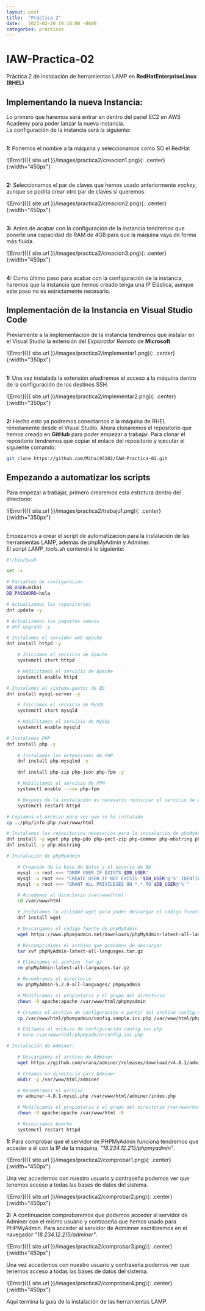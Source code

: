 ```yaml
---
layout: post
title:  "Práctica 2"
date:   2023-02-20 19:18:00 -0600
categories: practicas
---
```

# IAW-Practica-02
Práctica 2 de instalación de herramientas LAMP en __RedHatEnterpriseLinux (RHEL)__

## Implementando la nueva Instancia:
Lo primero que haremos será entrar en dentro del panel EC2 en AWS Academy para poder lanzar la nueva instancia.
\
La configuración de la instancia será la siguiente:

\
__1:__ Ponemos el nombre a la máquina y seleccionamos como SO el RedHat

![Error]({{ site.url }}/images/practica2/creacion1.png){: .center}{:width="450px"}

\
__2:__ Seleccionamos el par de claves que hemos usado anteriormente *vockey*, aunque se podría crear otro par de claves si queremos.

![Error]({{ site.url }}/images/practica2/creacion2.png){: .center}{:width="450px"}

\
__3:__ Antes de acabar con la configuración de la instancia tendremos que ponerle una capacidad de RAM de 4GB para que la máquina vaya de forma más fluida.

![Error]({{ site.url }}/images/practica2/creacion3.png){: .center}{:width="450px"}

\
__4:__ Como último paso para acabar con la configuración de la instancia, haremos que la instancia que hemos creado tenga una IP Elástica, aunque este paso no es estrictamente necesario.


## Implementación de la Instancia en Visual Studio Code

Previamente a la implementación de la instancia tendremos que instalar en el Visual Studio la extensión del *Explorador Remoto* de __Microsoft__

![Error]({{ site.url }}/images/practica2/implementar1.png){: .center}{:width="350px"}

\
__1:__ Una vez instalada la extensión añadiremos el acceso a la máquina dentro de la configuración de los destinos SSH.

![Error]({{ site.url }}/images/practica2/implementar2.png){: .center}{:width="350px"}

\
__2:__ Hecho esto ya podremos conectarnos a la máquina de RHEL remotamente desde el Visual Studio. Ahora clonaremos el repositorio que hemos creado en __GitHub__ para poder empezar a trabajar. Para clonar el repositorio tendremos que copiar el enlace del repositorio y ejecutar el siguiente comando:

```bash
git clone https://github.com/Mihai95102/IAW-Practica-02.git
```

## Empezando a automatizar los scripts

Para empezar a trabajar, primero crearemos esta estrctura dentro del directorio:

![Error]({{ site.url }}/images/practica2/trabajo1.png){: .center}{:width="350px"}

\
Empezamos a crear el script de automatización para la instalación de las herramientas LAMP, además de phpMyAdmin y Adminer.
\
El script *LAMP_tools.sh* contendrá lo siguiente:

```bash
#!/bin/bash

set -x

# Variables de configuración
DB_USER=mihai
DB_PASSWORD=hola

# Actualizamos los repositorios
dnf update -y

# Actualizamos los paquetes nuevos
# dnf upgrade -y

# Instalamos el servidor web apache
dnf install httpd -y

    # Iniciamos el servicio de Apache
    systemctl start httpd

    # Habilitamos el servicio de Apache
    systemctl enable httpd

# Instalamos el sistema gestor de BD
dnf install mysql-server -y

    # Iniciamos el servicio de MySQL
    systemctl start mysqld

    # Habilitamos el servicio de MySQL
    systemctl enable mysqld

# Instalamos PHP
dnf install php -y
    
    # Instalamos las extensiones de PHP
    dnf install php-mysqlnd -y

    dnf install php-zip php-json php-fpm -y

    # Habilitamos el servicio de FPM
    systemctl enable --now php-fpm

    # Después de la instalación es necesario reiniciar el servicio de Apache
    systemctl restart httpd

# Copiamos el archivo para ver que se ha instalado
cp ../php/info.php /var/www/html

# Instalamos los repositorios necesarios para la instalación de phpMyAdmin
dnf install -y wget php php-pdo php-pecl-zip php-common php-mbstring php-cli php-xml tar
dnf install -y php-mbstring

# Instalación de phpMyAdmin

    # Creación de la base de datos y el usuario de BD
    mysql -u root <<< "DROP USER IF EXISTS $DB_USER"
    mysql -u root <<< "CREATE USER IF NOT EXISTS '$DB_USER'@'%' IDENTIFIED BY '$DB_PASSWORD'"
    mysql -u root <<< "GRANT ALL PRIVILEGES ON *.* TO $DB_USER@'%'"

    # Accedemos al directorio /var/www/html
    cd /var/www/html

    # Instalamos la utilidad wget para poder descargar el código fuente de phpMyAdmin
    dnf install wget

    # Descargamos el código fuente de phpMyAdmin
    wget https://www.phpmyadmin.net/downloads/phpMyAdmin-latest-all-languages.tar.gz

    # Descomprimimos el archivo que acabamos de descargar
    tar xvf phpMyAdmin-latest-all-languages.tar.gz

    # Eliminamos el archivo .tar.gz
    rm phpMyAdmin-latest-all-languages.tar.gz

    # Renombramos el directorio
    mv phpMyAdmin-5.2.0-all-languages/ phpmyadmin

    # Modificamos el propietario y el grupo del directorio
    chown -R apache:apache /var/www/html/phpmyadmin

    # Creamos el archivo de configuración a partir del archivo config.sample.inc.php
    cp /var/www/html/phpmyadmin/config.sample.inc.php /var/www/html/phpmyadmin/config.inc.php

    # Editamos el archivo de configuración config.inc.php
    # nano /var/www/html/phpmyadmin/config.inc.php

# Instalación de Adminer:

    # Descargamos el archivo de Adminer
    wget https://github.com/vrana/adminer/releases/download/v4.8.1/adminer-4.8.1-mysql.php

    # Creamos un directorio para Adminer
    mkdir -p /var/www/html/adminer

    # Renombramos el archivo
    mv adminer-4.8.1-mysql.php /var/www/html/adminer/index.php

    # Modificamos el propietario y el grupo del directorio /var/www/html
    chown -R apache:apache /var/www/html -R

    # Reiniciamos Apache
    systemctl restart httpd
```
__1:__ Para comprobar que el servidor de PHPMyAdmin funciona tendremos que acceder a él con la IP de la máquina, *"18.234.12.215/phpmyadmin"*.

![Error]({{ site.url }}/images/practica2/comprobar1.png){: .center}{:width="450px"}

Una vez accedemos con nuestro usuario y contraseña podemos ver que tenemos acceso a todas las bases de datos del sistema.

![Error]({{ site.url }}/images/practica2/comprobar2.png){: .center}{:width="450px"}

__2:__ A continuación comprobaremos que podemos acceder al servidor de Adminer con el mismo usuario y contraseña que hemos usado para PHPMyAdmin. Para acceder al servidor de Adminner escribiremos en el navegador *"18.234.12.215/adminer"*.

![Error]({{ site.url }}/images/practica2/comprobar3.png){: .center}{:width="450px"}

Una vez accedemos con nuestro usuario y contraseña podemos ver que tenemos acceso a todas las bases de datos del sistema.

![Error]({{ site.url }}/images/practica2/comprobar4.png){: .center}{:width="450px"}

Aqui termina la guía de la instalación de las herramientas LAMP.